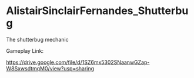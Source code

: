 # AlistairSinclairFernandes_Shutterbug
The shutterbug mechanic

Gameplay Link:

https://drive.google.com/file/d/1SZ6mx5302SNaanwGZap-W8SxwsdtmqM0/view?usp=sharing
